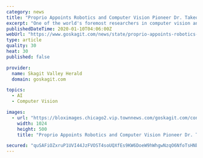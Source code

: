 ```yaml
---
category: news
title: "Proprio Appoints Robotics and Computer Vision Pioneer Dr. Takeo Kanade to Advisory Board"
excerpt: "One of the world's foremost researchers in computer vision and robotics, Dr. Kanade is the U.A. and Helen Whitaker Professor of Computer Science and Robotics at Carnegie Mellon University ..."
publishedDateTime: 2020-01-10T04:06:00Z
webUrl: "https://www.goskagit.com/news/state/proprio-appoints-robotics-and-computer-vision-pioneer-dr-takeo-kanade/article_aa0397dd-0bf2-5c5a-848e-6e24fb198e88.html"
type: article
quality: 30
heat: 30
published: false

provider:
  name: Skagit Valley Herald
  domain: goskagit.com

topics:
  - AI
  - Computer Vision

images:
  - url: "https://bloximages.chicago2.vip.townnews.com/goskagit.com/content/tncms/custom/image/8f3b12be-9da9-11e9-8404-e7351fb3b355.png"
    width: 1024
    height: 500
    title: "Proprio Appoints Robotics and Computer Vision Pioneer Dr. Takeo Kanade to Advisory Board"

secured: "quSAFiOZxruP1UVI44JzFVOST4soUQXfEs9KW6DoeW9hWhgwNzqO6NfoTsHNbDWCeaC6JGSO/gjGHAorJu56MPmwn84rO+QX9nFdQPwXyvo9eopGmxJD37zAksFqrl8m2vAZyVDQTFGbaBj+SR9QSGF0vGUT5y+XJZsctxUbFn5ZWAZhzbRmPp1u/42AdjPNSgHF23MzKMUpONcsLC2hm48vWUlszWZ83HnNP/DtDuz93DnkPzUoMGmDV8wZaufh1VTRGx72mTPSlSoqWvKSjDgernlI4zaMESDAY1BzvJFHo8BllmyXT/g2qOKvd3uA;8F8GNbOb6+ciGsLYaipnqQ=="
---
```


